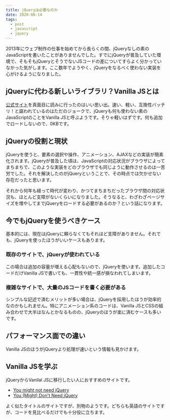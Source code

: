 ```yaml
---
title: jQueryは必要なのか
date: 2020-06-14
tags:
  - post
  - javascript
  - jquery
---
```


2013年にウェブ制作の仕事を始めてから長らくの間、jQueryなしの素のJavaScriptを書いたことがありませんでした。すでにjQueryが普及していた環境で、そもそもjQueryとそうでないJSコードの差についてすらよく分かっていなかった気がします。ここ数年でようやく、jQueryをなるべく使わない実装を心がけるようになりました。

## jQueryに代わる新しいライブラリ？Vanilla JSとは

[公式サイト](http://vanilla-js.com/)を真面目に読みに行ったのはいい思い出。速い、軽い、互換性バッチリ！と謳われているのはただのジョークで、jQueryも何も使わない素のJavaScriptのことをVanilla JSと呼ぶようです。そりゃ軽いはずです。何も追加でロードしないので、0KBです。

## jQueryの役割と現状

jQueryを使うと、要素の選択や操作、アニメーション、AJAXなどの実装が簡素化されます。jQueryが普及した頃は、JavaScriptの対応状況がブラウザによってまちまちで、このような実装をどのブラウザでも同じように動作させるのは一苦労でした。それを解決したのがjQueryということで、その時点では欠かせない存在だったと思います。

それから何年も経って時代が変わり、かつてまちまちだったブラウザ間の対応状況も、ほとんど支障がないくらいになりました。そうなると、わざわざページサイズを増やしてまでjQueryをロードする必要があるのか？という話になります。

## 今でもjQueryを使うべきケース

基本的には、現在はjQueryに頼らなくてもそれほど支障がありません。それでも、jQueryを使ったほうがいいケースもあります。

### 既存のサイトで、jQueryが使われている

この場合は追加の容量が増える心配もないので、jQueryを使います。追加したコードだけVanilla JSで書いても、一貫性や統一感が損なわれてしまいます。

### 複雑なサイトで、大量のJSコードを書く必要がある

シンプルな記述で済むメリットが多い場合は、jQueryを採用したほうが効率的なのかもしれません。特にアニメーション系のコードは、Vanilla JSとCSSの組み合わせで大半はなんとかなるものの、jQueryのほうが楽に済むケースも多いです。

## パフォーマンス面での違い

Vanilla JSのほうがjQueryより処理が速いという情報も見かけます。

## Vanilla JSを学ぶ

jQueryからVanilal JSに移行したい人におすすめのサイトです。

- [You might not need jQuery](http://youmightnotneedjquery.com/)
- [You (Might) Don't Need jQuery](https://github.com/nefe/You-Dont-Need-jQuery)

よく似たタイトルのサイトですが、別物のようです。どちらも英語のサイトですが、コードを見比べるだけでも十分役に立ちます。
